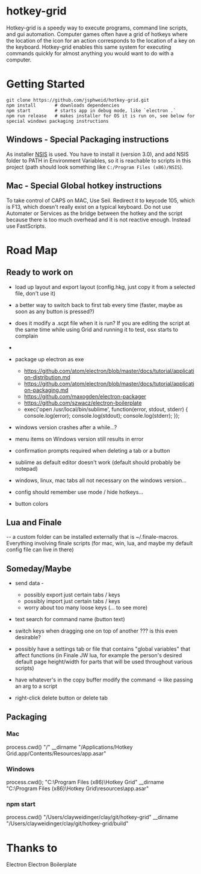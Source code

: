 # hotkey-grid

Hotkey-grid is a speedy way to execute programs, command line scripts, and gui automation. Computer games often have a grid of hotkeys where the location of the icon for an action corresponds to the location of a key on the keyboard. Hotkey-grid enables this same system for executing commands quickly for almost anything you would want to do with a computer.

# Getting Started

```
git clone https://github.com/jsphweid/hotkey-grid.git
npm install       # downloads dependencies
npm start         # starts app in debug mode, like `electron .`
npm run release	  # makes installer for OS it is run on, see below for special windows packaging instructions
```

## Windows - Special Packaging instructions
As installer [NSIS](http://nsis.sourceforge.net/Main_Page) is used. You have to install it (version 3.0), and add NSIS folder to PATH in Environment Variables, so it is reachable to scripts in this project (path should look something like `C:/Program Files (x86)/NSIS`).

## Mac - Special Global hotkey instructions
To take control of CAPS on MAC, Use Seil. Redirect it to keycode 105, which is F13, which doesn't really exist on a typical keyboard. Do not use Automater or Services as the bridge between the hotkey and the script because there is too much overhead and it is not reactive enough. Instead use FastScripts.

# Road Map

## Ready to work on 

- load up layout and export layout (config.hkg, just copy it from a selected file, don't use it)
- a better way to switch back to first tab every time (faster, maybe as soon as any button is pressed?)
- does it modify a .scpt file when it is run? If you are editing the script at the same time while using Grid and running it to test, osx starts to complain
- 
- package up electron as exe
  - https://github.com/atom/electron/blob/master/docs/tutorial/application-distribution.md
  - https://github.com/atom/electron/blob/master/docs/tutorial/application-packaging.md
  - https://github.com/maxogden/electron-packager
  - https://github.com/szwacz/electron-boilerplate
  - exec('open /usr/local/bin/sublime', function(error, stdout, stderr) { console.log(error); console.log(stdout); console.log(stderr); });
- windows version crashes after a while...?

- menu items on Windows version still results in error
- confirmation prompts required when deleting a tab or a button
- sublime as default editor doesn't work (default should probably be notepad)
- windows, linux, mac tabs all not necessary on the windows version...
- config should remember use mode / hide hotkeys...
- button colors

## Lua and Finale
-- a custom folder can be installed externally that is ~/.finale-macros. Everything involving finale scripts (for mac, win, lua, and maybe my default config file can live in there)

## Someday/Maybe

- send data - 
  - possibly export just certain tabs / keys
  - possibly import just certain tabs / keys
  - worry about too many loose keys (... to see more)
- text search for command name (button text)
- switch keys when dragging one on top of another ??? is this even desirable?
- possibly have a settings tab or file that contains "global variables" that affect functions (in Finale JW lua, for example the person's desired default page height/width for parts that will be used throughout various scripts)
- have whatever's in the copy buffer modify the command -> like passing an arg to a script

- right-click delete button or delete tab


## Packaging

### Mac
process.cwd()
"/"
__dirname
"/Applications/Hotkey Grid.app/Contents/Resources/app.asar"

### Windows
process.cwd();
"C:\Program Files (x86)\Hotkey Grid"
__dirname
"C:\Program Files (x86)\Hotkey Grid\resources\app.asar"


### npm start
process.cwd()
"/Users/clayweidinger/clay/git/hotkey-grid"
__dirname
"/Users/clayweidinger/clay/git/hotkey-grid/build"

# Thanks to
Electron
Electron Boilerplate
